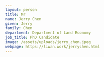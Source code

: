```yaml
---
layout: person
title: Mr
name: Jerry Chen
given: Jerry
family: Chen
department: Department of Land Economy
job_title: PhD Candidate
image: /assets/uploads/jerry_chen.jpeg
webpage: https://liwan.work/jerrychen.html
---
```

